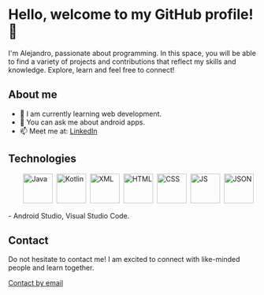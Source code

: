 # Hello, welcome to my GitHub profile! 👋

I'm Alejandro, passionate about programming. In this space, you will be able to find a variety of projects and contributions that reflect my skills and knowledge. Explore, learn and feel free to connect!

## About me

- 🌱 I am currently learning web development.
- 💬 You can ask me about android apps.
- 📫 Meet me at: [LinkedIn](https://www.linkedin.com/in/davidalejandroherrera/)

## Technologies

<ul style="display: flex; flex-direction: row;
    justify-content: center;
    align-items: center;
    list-style: none;
    gap: 8px;">
      <li><img style="height: 60px;" src="https://cdn.icon-icons.com/icons2/2415/PNG/512/java_original_wordmark_logo_icon_146459.png" alt="Java" /></li>
      <li><img style="height: 60px;" src="https://upload.wikimedia.org/wikipedia/commons/thumb/0/06/Kotlin_Icon.svg/1200px-Kotlin_Icon.svg.png" alt="Kotlin" /></li>
      <li><img style="height: 60px;" src="https://img.freepik.com/premium-vector/modern-flat-design-xml-file-icon-web-simple-style_599062-556.jpg?w=2000" alt="XML" /></li>
      <li><img style="height: 60px;" src="https://cdn-icons-png.flaticon.com/512/732/732212.png" alt="HTML" /></li>
      <li><img style="height: 60px;" src="https://cdn4.iconfinder.com/data/icons/social-media-logos-6/512/121-css3-512.png" alt="CSS" /></li>
      <li><img style="height: 60px;" src="https://cdn-icons-png.flaticon.com/512/5968/5968292.png" alt="JS" /></li>
      <li><img style="height: 60px;" src="https://icons.veryicon.com/png/o/miscellaneous/form-editor/10json.png" alt="JSON" /></li>
    </ul>
- Android Studio, Visual Studio Code.

## Contact

Do not hesitate to contact me! I am excited to connect with like-minded people and learn together.

[Contact by email](mailto:alejandromarmilich@gmail.com)
